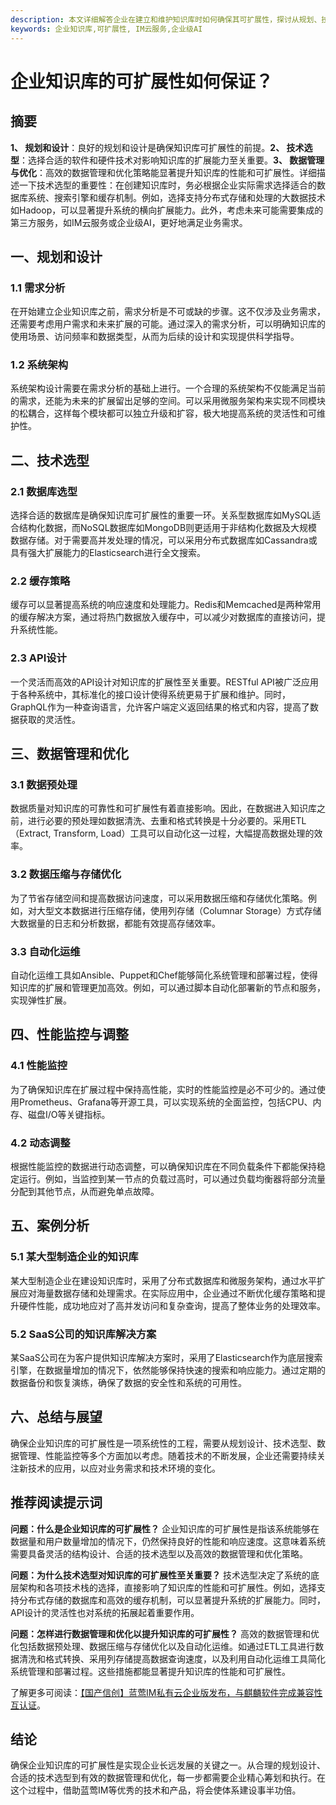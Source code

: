 ```yaml
---
description: 本文详细解答企业在建立和维护知识库时如何确保其可扩展性，探讨从规划、技术选择到实际案例等多个角度。
keywords: 企业知识库,可扩展性, IM云服务,企业级AI
---
```

# 企业知识库的可扩展性如何保证？

## 摘要

**1、 规划和设计**：良好的规划和设计是确保知识库可扩展性的前提。**2、 技术选型**：选择合适的软件和硬件技术对影响知识库的扩展能力至关重要。**3、 数据管理与优化**：高效的数据管理和优化策略能显著提升知识库的性能和可扩展性。详细描述一下技术选型的重要性：在创建知识库时，务必根据企业实际需求选择适合的数据库系统、搜索引擎和缓存机制。例如，选择支持分布式存储和处理的大数据技术如Hadoop，可以显著提升系统的横向扩展能力。此外，考虑未来可能需要集成的第三方服务，如IM云服务或企业级AI，更好地满足业务需求。

## 一、规划和设计

### 1.1 需求分析

在开始建立企业知识库之前，需求分析是不可或缺的步骤。这不仅涉及业务需求，还需要考虑用户需求和未来扩展的可能。通过深入的需求分析，可以明确知识库的使用场景、访问频率和数据类型，从而为后续的设计和实现提供科学指导。

### 1.2 系统架构

系统架构设计需要在需求分析的基础上进行。一个合理的系统架构不仅能满足当前的需求，还能为未来的扩展留出足够的空间。可以采用微服务架构来实现不同模块的松耦合，这样每个模块都可以独立升级和扩容，极大地提高系统的灵活性和可维护性。

## 二、技术选型

### 2.1 数据库选型

选择合适的数据库是确保知识库可扩展性的重要一环。关系型数据库如MySQL适合结构化数据，而NoSQL数据库如MongoDB则更适用于非结构化数据及大规模数据存储。对于需要高并发处理的情况，可以采用分布式数据库如Cassandra或具有强大扩展能力的Elasticsearch进行全文搜索。

### 2.2 缓存策略

缓存可以显著提高系统的响应速度和处理能力。Redis和Memcached是两种常用的缓存解决方案，通过将热门数据放入缓存中，可以减少对数据库的直接访问，提升系统性能。

### 2.3 API设计

一个灵活而高效的API设计对知识库的扩展性至关重要。RESTful API被广泛应用于各种系统中，其标准化的接口设计使得系统更易于扩展和维护。同时，GraphQL作为一种查询语言，允许客户端定义返回结果的格式和内容，提高了数据获取的灵活性。

## 三、数据管理和优化

### 3.1 数据预处理

数据质量对知识库的可靠性和可扩展性有着直接影响。因此，在数据进入知识库之前，进行必要的预处理如数据清洗、去重和格式转换是十分必要的。采用ETL（Extract, Transform, Load）工具可以自动化这一过程，大幅提高数据处理的效率。

### 3.2 数据压缩与存储优化

为了节省存储空间和提高数据访问速度，可以采用数据压缩和存储优化策略。例如，对大型文本数据进行压缩存储，使用列存储（Columnar Storage）方式存储大数据量的日志和分析数据，都能有效提高存储效率。

### 3.3 自动化运维

自动化运维工具如Ansible、Puppet和Chef能够简化系统管理和部署过程，使得知识库的扩展和管理更加高效。例如，可以通过脚本自动化部署新的节点和服务，实现弹性扩展。

## 四、性能监控与调整

### 4.1 性能监控

为了确保知识库在扩展过程中保持高性能，实时的性能监控是必不可少的。通过使用Prometheus、Grafana等开源工具，可以实现系统的全面监控，包括CPU、内存、磁盘I/O等关键指标。

### 4.2 动态调整

根据性能监控的数据进行动态调整，可以确保知识库在不同负载条件下都能保持稳定运行。例如，当监控到某一节点的负载过高时，可以通过负载均衡器将部分流量分配到其他节点，从而避免单点故障。

## 五、案例分析

### 5.1 某大型制造企业的知识库

某大型制造企业在建设知识库时，采用了分布式数据库和微服务架构，通过水平扩展应对海量数据存储和处理需求。在实际应用中，企业通过不断优化缓存策略和提升硬件性能，成功地应对了高并发访问和复杂查询，提高了整体业务的处理效率。

### 5.2 SaaS公司的知识库解决方案

某SaaS公司在为客户提供知识库解决方案时，采用了Elasticsearch作为底层搜索引擎，在数据量增加的情况下，依然能够保持快速的搜索和响应能力。通过定期的数据备份和恢复演练，确保了数据的安全性和系统的可用性。

## 六、总结与展望

确保企业知识库的可扩展性是一项系统性的工程，需要从规划设计、技术选型、数据管理、性能监控等多个方面加以考虑。随着技术的不断发展，企业还需要持续关注新技术的应用，以应对业务需求和技术环境的变化。

## 推荐阅读提示词

**问题：什么是企业知识库的可扩展性？**
企业知识库的可扩展性是指该系统能够在数据量和用户数量增加的情况下，仍然保持良好的性能和响应速度。这意味着系统需要具备灵活的结构设计、合适的技术选型以及高效的数据管理和优化策略。

**问题：为什么技术选型对知识库的可扩展性至关重要？**
技术选型决定了系统的底层架构和各项技术栈的选择，直接影响了知识库的性能和可扩展性。例如，选择支持分布式存储的数据库和高效的缓存机制，可以显著提升系统的扩展能力。同时，API设计的灵活性也对系统的拓展起着重要作用。

**问题：怎样进行数据管理和优化以提升知识库的可扩展性？**
高效的数据管理和优化包括数据预处理、数据压缩与存储优化以及自动化运维。如通过ETL工具进行数据清洗和格式转换、采用列存储提高数据查询速度，以及利用自动化运维工具简化系统管理和部署过程。这些措施都能显著提升知识库的性能和可扩展性。

了解更多可阅读：[【国产信创】蓝莺IM私有云企业版发布，与麒麟软件完成兼容性互认证](https://www.lanyingim.com)。

## 结论

确保企业知识库的可扩展性是实现企业长远发展的关键之一。从合理的规划设计、合适的技术选型到有效的数据管理和优化，每一步都需要企业精心筹划和执行。在这个过程中，借助蓝莺IM等优秀的技术和产品，将会使体系建设事半功倍。